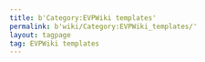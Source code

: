 ```yaml
---
title: b'Category:EVPWiki templates'
permalink: b'wiki/Category:EVPWiki_templates/'
layout: tagpage
tag: EVPWiki templates
---
```



